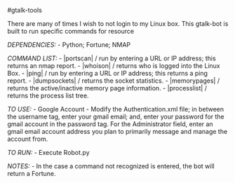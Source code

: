 #gtalk-tools

There are many of times I wish to not login to my Linux box. This gtalk-bot is built to run specific commands for resource

*DEPENDENCIES:*
         - Python; Fortune; NMAP

*COMMAND LIST:*
        - |portscan| / run by entering a URL or IP address; this returns an nmap report.
        - |whoison| / returns who is logged into the Linux Box.
        - |ping| / run by entering a URL or IP address; this returns a ping report. 
        - |dumpsockets| / returns the socket statistics.
        - |memorypages| / returns the active/inactive memory page information.
        - |processlist| / returns the process list tree.
        
*TO USE:*
        - Google Account
        - Modify the Authentication.xml file; in between the username tag, enter your gmail email;
        and, enter your password for the gmail account in the password tag. For the Administrator field,
        enter an gmail email account address you plan to primarily message and manage the account from. 

*TO RUN:* 
        - Execute Robot.py

*NOTES:* 
        - In the case a command not recognized is entered, the bot will return a Fortune.  
